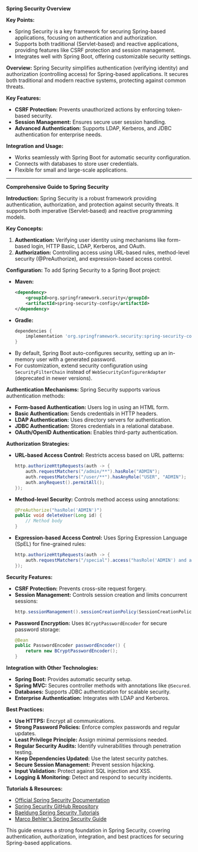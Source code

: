 **Spring Security Overview**

**Key Points:**
- Spring Security is a key framework for securing Spring-based applications, focusing on authentication and authorization.
- Supports both traditional (Servlet-based) and reactive applications, providing features like CSRF protection and session management.
- Integrates well with Spring Boot, offering customizable security settings.

**Overview:**
Spring Security simplifies authentication (verifying identity) and authorization (controlling access) for Spring-based applications. It secures both traditional and modern reactive systems, protecting against common threats.

**Key Features:**
- **CSRF Protection:** Prevents unauthorized actions by enforcing token-based security.
- **Session Management:** Ensures secure user session handling.
- **Advanced Authentication:** Supports LDAP, Kerberos, and JDBC authentication for enterprise needs.

**Integration and Usage:**
- Works seamlessly with Spring Boot for automatic security configuration.
- Connects with databases to store user credentials.
- Flexible for small and large-scale applications.

---

**Comprehensive Guide to Spring Security**

**Introduction:**
Spring Security is a robust framework providing authentication, authorization, and protection against security threats. It supports both imperative (Servlet-based) and reactive programming models.

**Key Concepts:**
1. **Authentication:** Verifying user identity using mechanisms like form-based login, HTTP Basic, LDAP, Kerberos, and OAuth.
2. **Authorization:** Controlling access using URL-based rules, method-level security (@PreAuthorize), and expression-based access control.

**Configuration:**
To add Spring Security to a Spring Boot project:
- **Maven:**
  ```xml
  <dependency>
      <groupId>org.springframework.security</groupId>
      <artifactId>spring-security-config</artifactId>
  </dependency>
  ```
- **Gradle:**
  ```groovy
  dependencies {
      implementation 'org.springframework.security:spring-security-config'
  }
  ```
- By default, Spring Boot auto-configures security, setting up an in-memory user with a generated password.
- For customization, extend security configuration using `SecurityFilterChain` instead of `WebSecurityConfigurerAdapter` (deprecated in newer versions).

**Authentication Mechanisms:**
Spring Security supports various authentication methods:
- **Form-based Authentication:** Users log in using an HTML form.
- **Basic Authentication:** Sends credentials in HTTP headers.
- **LDAP Authentication:** Uses directory servers for authentication.
- **JDBC Authentication:** Stores credentials in a relational database.
- **OAuth/OpenID Authentication:** Enables third-party authentication.

**Authorization Strategies:**
- **URL-based Access Control:** Restricts access based on URL patterns:
  ```java
  http.authorizeHttpRequests(auth -> {
      auth.requestMatchers("/admin/**").hasRole("ADMIN");
      auth.requestMatchers("/user/**").hasAnyRole("USER", "ADMIN");
      auth.anyRequest().permitAll();
  });
  ```
- **Method-level Security:** Controls method access using annotations:
  ```java
  @PreAuthorize("hasRole('ADMIN')")
  public void deleteUser(Long id) {
      // Method body
  }
  ```
- **Expression-based Access Control:** Uses Spring Expression Language (SpEL) for fine-grained rules:
  ```java
  http.authorizeHttpRequests(auth -> {
      auth.requestMatchers("/special").access("hasRole('ADMIN') and authentication.name == 'admin'");
  });
  ```

**Security Features:**
- **CSRF Protection:** Prevents cross-site request forgery.
- **Session Management:** Controls session creation and limits concurrent sessions:
  ```java
  http.sessionManagement().sessionCreationPolicy(SessionCreationPolicy.STATELESS);
  ```
- **Password Encryption:** Uses `BCryptPasswordEncoder` for secure password storage:
  ```java
  @Bean
  public PasswordEncoder passwordEncoder() {
      return new BCryptPasswordEncoder();
  }
  ```

**Integration with Other Technologies:**
- **Spring Boot:** Provides automatic security setup.
- **Spring MVC:** Secures controller methods with annotations like `@Secured`.
- **Databases:** Supports JDBC authentication for scalable security.
- **Enterprise Authentication:** Integrates with LDAP and Kerberos.

**Best Practices:**
- **Use HTTPS:** Encrypt all communications.
- **Strong Password Policies:** Enforce complex passwords and regular updates.
- **Least Privilege Principle:** Assign minimal permissions needed.
- **Regular Security Audits:** Identify vulnerabilities through penetration testing.
- **Keep Dependencies Updated:** Use the latest security patches.
- **Secure Session Management:** Prevent session hijacking.
- **Input Validation:** Protect against SQL injection and XSS.
- **Logging & Monitoring:** Detect and respond to security incidents.

**Tutorials & Resources:**
- [Official Spring Security Documentation](https://docs.spring.io/spring-security/reference/index.html)
- [Spring Security GitHub Repository](https://github.com/spring-projects/spring-security)
- [Baeldung Spring Security Tutorials](https://www.baeldung.com/spring-security)
- [Marco Behler's Spring Security Guide](https://www.marcobehler.com/guides/spring-security)

This guide ensures a strong foundation in Spring Security, covering authentication, authorization, integration, and best practices for securing Spring-based applications.

